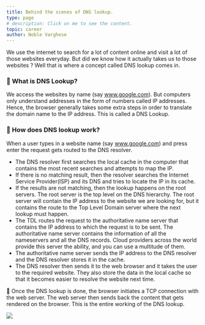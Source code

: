 ```yaml
---
title: Behind the scenes of DNS lookup.
type: page
# description: Click on me to see the content.
topic: career
author: Noble Varghese
---
```


We use the internet to search for a lot of content online and visit a lot of those websites everyday. But did we know how it actually takes us to those websites ? 
Well that is where a concept called DNS lookup comes in. 

### 🔎 What is DNS Lookup?
We access the websites by name (say www.google.com). But computers only understand addresses in the form of numbers called IP addresses. Hence, the browser generally takes some extra steps in order to translate the domain name to the IP address. This is called a DNS Lookup.

### 👀 How does DNS lookup work?
When a user types in a website name (say www.google.com) and press enter the request gets routed to the DNS resolver. 
- The DNS resolver first searches the local cache in the computer that contains the most recent searches and attempts to map the IP.
- If there is no matching result, then the resolver searches the Internet Service Provider(ISP) and its DNS and tries to locate the IP in its cache.
- If the results are not matching, then the lookup happens on the root servers. The root server is the top level on the DNS hierarchy. The root server will contain the IP address to the website we are looking for, but it contains the route to the Top Level Domain server where the next lookup must happen.
- The TDL routes the request to the authoritative name server that contains the IP address to which the request is to be sent. The authoritative name server contains the information of all the nameservers and all the DNS records. Cloud providers across the world provide this server the ability, and you can use a multitude of them.
- The authoritative name server sends the IP address to the DNS resolver and the DNS resolver stores it in the cache. 
- The DNS resolver then sends it to the web browser and it takes the user to the required website. They  also store the data in the local cache so that it becomes easier to resolve the website next time.

🚀 Once the DNS lookup is done, the browser initiates a TCP connection with the web server. The web server then sends back the content that gets rendered on the browser. This is the entire working of the DNS lookup. 

![](https://noble-varghese.github.io/portfolio/images/dns_lookup.png)
